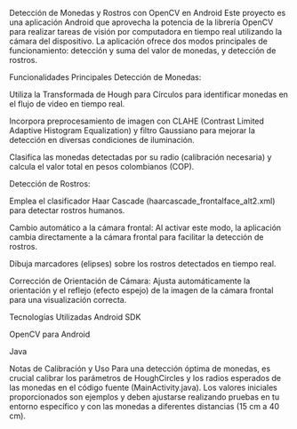 Detección de Monedas y Rostros con OpenCV en Android
Este proyecto es una aplicación Android que aprovecha la potencia de la librería OpenCV para realizar tareas de visión por computadora en tiempo real utilizando la cámara del dispositivo. La aplicación ofrece dos modos principales de funcionamiento: detección y suma del valor de monedas, y detección de rostros.

Funcionalidades Principales
Detección de Monedas:

Utiliza la Transformada de Hough para Círculos para identificar monedas en el flujo de video en tiempo real.

Incorpora preprocesamiento de imagen con CLAHE (Contrast Limited Adaptive Histogram Equalization) y filtro Gaussiano para mejorar la detección en diversas condiciones de iluminación.

Clasifica las monedas detectadas por su radio (calibración necesaria) y calcula el valor total en pesos colombianos (COP).

Detección de Rostros:

Emplea el clasificador Haar Cascade (haarcascade_frontalface_alt2.xml) para detectar rostros humanos.

Cambio automático a la cámara frontal: Al activar este modo, la aplicación cambia directamente a la cámara frontal para facilitar la detección de rostros.

Dibuja marcadores (elipses) sobre los rostros detectados en tiempo real.

Corrección de Orientación de Cámara: Ajusta automáticamente la orientación y el reflejo (efecto espejo) de la imagen de la cámara frontal para una visualización correcta.

Tecnologías Utilizadas
Android SDK

OpenCV para Android

Java

Notas de Calibración y Uso
Para una detección óptima de monedas, es crucial calibrar los parámetros de HoughCircles y los radios esperados de las monedas en el código fuente (MainActivity.java). Los valores iniciales proporcionados son ejemplos y deben ajustarse realizando pruebas en tu entorno específico y con las monedas a diferentes distancias (15 cm a 40 cm).
